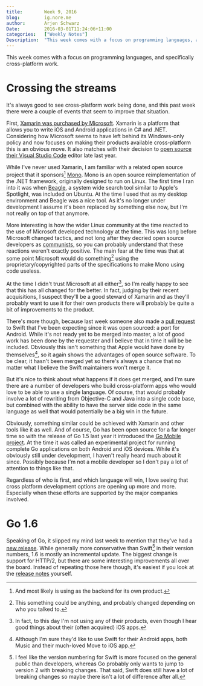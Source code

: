 ```yaml
---
title:        Week 9, 2016  
blog:         ig.nore.me  
author:       Arjen Schwarz  
Date:         2016-03-01T11:24:06+11:00
categories:   ["Weekly Notes"]
Description:  "This week comes with a focus on programming languages, and specifically cross-platform work."
---
```


This week comes with a focus on programming languages, and specifically cross-platform work.

# Crossing the streams

It's always good to see cross-platform work being done, and this past week there were a couple of events that seem to improve that situation.

First, [Xamarin was purchased by Microsoft][xamicro]. Xamarin is a platform that allows you to write iOS and Android applications in C# and .NET. Considering how Microsoft seems to have left behind its Windows-only policy and now focuses on making their products available cross-platform this is an obvious move. It also matches with their decision to [open source their Visual Studio Code][visualstudio] editor late last year.

While I've never used Xamarin, I am familiar with a related open source project that it sponsors[^monouse] [Mono][mono]. Mono is an open source reimplementation of the .NET framework, originally designed to run on Linux. The first time I ran into it was when [Beagle][beagle], a system wide search tool similar to Apple's Spotlight, was included on Ubuntu. At the time I used that as my desktop environment and Beagle was a nice tool. As it's no longer under development I assume it's been replaced by something else now, but I'm not really on top of that anymore.

More interesting is how the wider Linux community at the time reacted to the use of Microsoft developed technology at the time. This was long before Microsoft changed tactics, and not long after they decried open source developers as [communists][communists], so you can probably understand that these reactions weren't exactly positive. The main fear at the time was that at some point Microsoft would do something[^something] using the proprietary/copyrighted parts of the specifications to make Mono using code useless. 

At the time I didn't trust Microsoft at all either[^products], so I'm really happy to see that this has all changed for the better. In fact, judging by their recent acquisitions, I suspect they'll be a good steward of Xamarin and as they'll probably want to use it for their own products there will probably be quite a bit of improvements to the product.

[xamicro]: https://blog.xamarin.com/a-xamarin-microsoft-future/

[visualstudio]: http://venturebeat.com/2015/11/18/microsoft-open-sources-visual-studio-code-launches-free-visual-studio-dev-essentials-program/

[^monouse]: And most likely is using as the backend for its own product.

[mono]: http://www.mono-project.com/

[beagle]: https://en.wikipedia.org/wiki/Beagle_(software)

[communists]: http://www.theregister.co.uk/2000/07/31/ms_ballmer_linux_is_communism/

[^something]: This something could be anything, and probably changed depending on who you talked to.

[^products]: In fact, to this day I'm not using any of their products, even though I hear good things about their (often acquired) iOS apps.

There's more though, because last week someone also made a [pull request][androidpr] to Swift that I've been expecting since it was open sourced: a port for Android. While it's not ready yet to be merged into master, a lot of good work has been done by the requester and I believe that in time it will be be included. Obviously this isn't something that Apple would have done by themselves[^movetoios], so it again shows the advantages of open source software. To be clear, it hasn't been merged yet so there's always a chance that no matter what I believe the Swift maintainers won't merge it.

But it's nice to think about what happens if it does get merged, and I'm sure there are a number of developers who build cross-platform apps who would love to be able to use a single language. Of course, that would probably involve a lot of rewriting from Objective-C and Java into a single code base, but combined with the ability to have the server side code in the same language as well that would potentially be a big win in the future.

Obviously, something similar could be achieved with Xamarin and other tools like it as well. And of course, Go has been open source for a far longer time so with the release of Go 1.5 last year it introduced the [Go Mobile project][gomobile]. At the time it was called an experimental project for running complete Go applications on both Android and iOS devices. While it's obviously still under development, I haven't really heard much about it since. Possibly because I'm not a mobile developer so I don't pay a lot of attention to things like that.

Regardless of who is first, and which language will win, I love seeing that cross platform development options are opening up more and more. Especially when these efforts are supported by the major companies involved.

[androidpr]: https://github.com/apple/swift/pull/1442 

[^movetoios]: Although I'm sure they'd like to use Swift for their Android apps, both Music and their much-loved Move to iOS app.

[gomobile]: https://godoc.org/golang.org/x/mobile

# Go 1.6

Speaking of Go, it slipped my mind last week to mention that they've had a [new release][go16]. While generally more conservative than Swift[^swiftnumbers] in their version numbers, 1.6 is mostly an incremental update. The biggest change is support for HTTP/2, but there are some interesting improvements all over the board. Instead of repeating those here though, it's easiest if you look at the [release notes][gonotes] yourself.

[go16]: https://blog.golang.org/go1.6

[^swiftnumbers]: I feel like the version numbering for Swift is more focused on the general public than developers, whereas Go probably only wants to jump to version 2 with breaking changes. That said, Swift does still have a lot of breaking changes so maybe there isn't a lot of difference after all.

[gonotes]: https://golang.org/doc/go1.6
